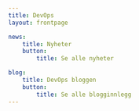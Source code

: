 ```yaml
---
title: DevOps
layout: frontpage

news:
    title: Nyheter
    button:
        title: Se alle nyheter

blog:
    title: DevOps bloggen
    button:
        title: Se alle blogginnlegg
---
```


